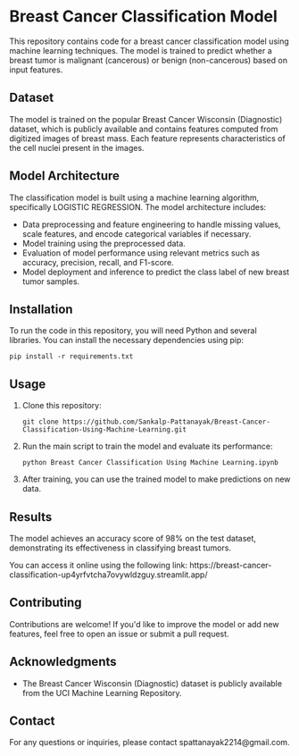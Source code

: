 
<h1>Breast Cancer Classification Model</h1>
    <p>This repository contains code for a breast cancer classification model using machine learning techniques. The model is trained to predict whether a breast tumor is malignant (cancerous) or benign (non-cancerous) based on input features.</p>
    
  <h2>Dataset</h2>
    <p>The model is trained on the popular Breast Cancer Wisconsin (Diagnostic) dataset, which is publicly available and contains features computed from digitized images of breast mass. Each feature represents characteristics of the cell nuclei present in the images.</p>
    
  <h2>Model Architecture</h2>
  <p>The classification model is built using a machine learning algorithm, specifically LOGISTIC REGRESSION. The model architecture includes:</p>
    <ul>
        <li>Data preprocessing and feature engineering to handle missing values, scale features, and encode categorical variables if necessary.</li>
        <li>Model training using the preprocessed data.</li>
        <li>Evaluation of model performance using relevant metrics such as accuracy, precision, recall, and F1-score.</li>
        <li>Model deployment and inference to predict the class label of new breast tumor samples.</li>
    </ul>
    
   <h2>Installation</h2>
    <p>To run the code in this repository, you will need Python and several libraries. You can install the necessary dependencies using pip:</p>
    <code>pip install -r requirements.txt</code>
    
  <h2>Usage</h2>
    <ol>
        <li>Clone this repository:
            <pre><code>git clone https://github.com/Sankalp-Pattanayak/Breast-Cancer-Classification-Using-Machine-Learning.git
</code></pre>
        </li>
        <li>Run the main script to train the model and evaluate its performance:
            <pre><code>python Breast Cancer Classification Using Machine Learning.ipynb</code></pre>
        </li>
        <li>After training, you can use the trained model to make predictions on new data.</li>
    </ol>
    
  <h2>Results</h2>
    <p>The model achieves an accuracy score of 98% on the test dataset, demonstrating its effectiveness in classifying breast tumors.</p>
    <p>You can access it online using the following link: https://breast-cancer-classification-up4yrfvtcha7ovywldzguy.streamlit.app/</p>
    
  <h2>Contributing</h2>
    <p>Contributions are welcome! If you'd like to improve the model or add new features, feel free to open an issue or submit a pull request.</p>
    
  <h2>Acknowledgments</h2>
    <ul>
        <li>The Breast Cancer Wisconsin (Diagnostic) dataset is publicly available from the UCI Machine Learning Repository.</li>
    </ul>
    
  <h2>Contact</h2>
  <p>For any questions or inquiries, please contact spattanayak2214@gmail.com.</p>

